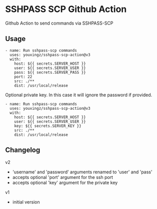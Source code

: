 # SSHPASS SCP Github Action

Github Action to send commands via SSHPASS-SCP


## Usage

```
- name: Run sshpass-scp commands
  uses: youxingz/sshpass-scp-action@v3
  with:
    host: ${{ secrets.SERVER_HOST }}
    user: ${{ secrets.SERVER_USER }}
    pass: ${{ secrets.SERVER_PASS }}
    port: 22
    src: ./**
    dist: /usr/local/release
```

Optional private key. In this case it will ignore the password if provided.

```
- name: Run sshpass-scp commands
  uses: youxingz/sshpass-scp-action@v3
  with:
    host: ${{ secrets.SERVER_HOST }}
    user: ${{ secrets.SERVER_USER }}
    key: ${{ secrets.SERVER_KEY }}
    src: ./**
    dist: /usr/local/release
```

## Changelog

v2
- 'username' and 'password' arguments renamed to 'user' and 'pass'
- accepts optional 'port' argument for the ssh port
- accepts optional 'key' argument for the private key

v1
- initial version
